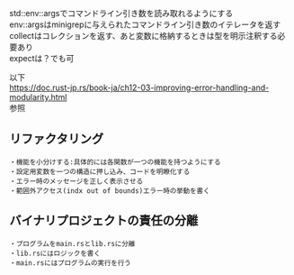 std::env::argsでコマンドライン引き数を読み取れるようにする  
env::argsはminigrepに与えられたコマンドライン引き数のイテレータを返す  
collectはコレクションを返す、あと変数に格納するときは型を明示注釈する必要あり  
expectは？でも可  

以下  
https://doc.rust-jp.rs/book-ja/ch12-03-improving-error-handling-and-modularity.html  
参照

## リファクタリング
    ・機能を小分けする:具体的には各関数が一つの機能を持つようにする
    ・設定用変数を一つの構造に押し込み、コードを明瞭化する
    ・エラー時のメッセージを正しく表示させる
    ・範囲外アクセス(indx out of bounds)エラー時の挙動を書く


## バイナリプロジェクトの責任の分離
    ・プログラムをmain.rsとlib.rsに分離
    ・lib.rsにはロジックを書く
    ・main.rsにはプログラムの実行を行う